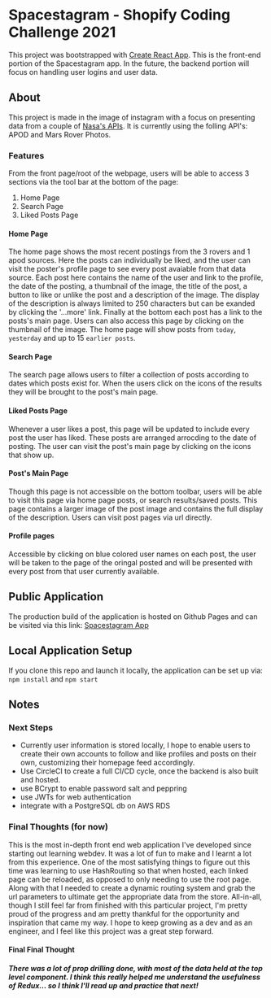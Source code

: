 # Spacestagram - Shopify Coding Challenge 2021
This project was bootstrapped with [Create React App](https://github.com/facebook/create-react-app).
This is the front-end portion of the Spacestagram app. In the future, the backend portion will focus on handling user logins and user data.

## About
This project is made in the image of instagram with a focus on presenting data from a couple of [Nasa's APIs](https://api.nasa.gov/). It is currently using the folling API's: APOD and Mars Rover Photos. 

### Features
From the front page/root of the webpage, users will be able to access 3 sections via the tool bar at the bottom of the page:

1. Home Page
2. Search Page
3. Liked Posts Page

#### Home Page
The home page shows the most recent postings from the 3 rovers and 1 apod sources. Here the posts can individually be liked, and the user can visit the poster's profile page to see every post avaiable from that data source.
Each post here contains the name of the user and link to the profile, the date of the posting, a thumbnail of the image, the title of the post, a button to like or unlike the post and a description of the image. The display of the description is always limited to 250 characters but can be exanded by clicking the '...more' link. Finally at the bottom each post has a link to the posts's main page. Users can also access this page by clicking on the thumbnail of the image.
The home page will show posts from `today`, `yesterday` and up to 15 `earlier posts`.

#### Search Page
The search page allows users to filter a collection of posts according to dates which posts exist for. When the users click on the icons of the results they will be brought to the post's main page.

#### Liked Posts Page
Whenever a user likes a post, this page will be updated to include every post the user has liked. These posts are arranged arrocding to the date of posting. The user can visit the post's main page by clicking on the icons that show up.

#### Post's Main Page
Though this page is not accessible on the bottom toolbar, users will be able to visit this page via home page posts, or search results/saved posts. This page contains a larger image of the post image and contains the full display of the description. Users can visit post pages via url directly.

#### Profile pages
Accessible by clicking on blue colored user names on each post, the user will be taken to the page of the oringal posted and will be presented with every post from that user currently available.

## Public Application
The production build of the application is hosted on Github Pages and can be visited via this link: [Spacestagram App](https://herman-woo.github.io/spacestagram/#/)

## Local Application Setup
If you clone this repo and launch it locally, the application can be set up via: `npm install` and `npm start`

## Notes
### Next Steps
- Currently user information is stored locally, I hope to enable users to create their own accounts to follow and like profiles and posts on their own, customizing their homepage feed accordingly.
- Use CircleCI to create a full CI/CD cycle, once the backend is also built and hosted.
- use BCrypt to enable password salt and peppring
- use JWTs for web authentication
- integrate with a PostgreSQL db on AWS RDS

### Final Thoughts (for now)
This is the most in-depth front end web application I've developed since starting out learning webdev. It was a lot of fun to make and I learnt a lot from this experience. One of the most satisfying things to figure out this time was learning to use HashRouting so that when hosted, each linked page can be reloaded, as opposed to only needing to use the root page. Along with that I needed to create a dynamic routing system and grab the url parameters to ultimate get the appropriate data from the store. 
All-in-all, though I still feel far from finished with this particular project, I'm pretty proud of the progress and am pretty thankful for the opportunity and inspiration that came my way. 
I hope to keep growing as a dev and as an engineer, and I feel like this project was a great step forward.

#### Final Final Thought
##### There was a lot of prop drilling done, with most of the data held at the top level component. I think this really helped me understand the usefulness of Redux... so I think I'll read up and practice that next!